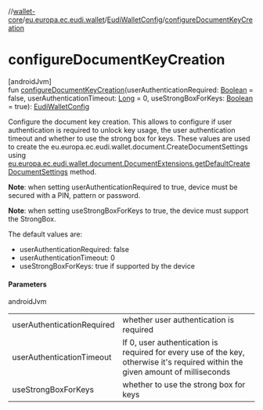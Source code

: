 //[wallet-core](../../../index.md)/[eu.europa.ec.eudi.wallet](../index.md)/[EudiWalletConfig](index.md)/[configureDocumentKeyCreation](configure-document-key-creation.md)

# configureDocumentKeyCreation

[androidJvm]\
fun [configureDocumentKeyCreation](configure-document-key-creation.md)(userAuthenticationRequired: [Boolean](https://kotlinlang.org/api/latest/jvm/stdlib/kotlin-stdlib/kotlin/-boolean/index.html) = false, userAuthenticationTimeout: [Long](https://kotlinlang.org/api/latest/jvm/stdlib/kotlin-stdlib/kotlin/-long/index.html) = 0, useStrongBoxForKeys: [Boolean](https://kotlinlang.org/api/latest/jvm/stdlib/kotlin-stdlib/kotlin/-boolean/index.html) = true): [EudiWalletConfig](index.md)

Configure the document key creation. This allows to configure if user authentication is required to unlock key usage, the user authentication timeout and whether to use the strong box for keys. These values are used to create the eu.europa.ec.eudi.wallet.document.CreateDocumentSettings using [eu.europa.ec.eudi.wallet.document.DocumentExtensions.getDefaultCreateDocumentSettings](../../eu.europa.ec.eudi.wallet.document/-document-extensions/get-default-create-document-settings.md) method.

**Note**: when setting userAuthenticationRequired to true, device must be secured with a PIN, pattern or password.

**Note**: when setting useStrongBoxForKeys to true, the device must support the StrongBox.

The default values are:

- 
   userAuthenticationRequired: false
- 
   userAuthenticationTimeout: 0
- 
   useStrongBoxForKeys: true if supported by the device

#### Parameters

androidJvm

| | |
|---|---|
| userAuthenticationRequired | whether user authentication is required |
| userAuthenticationTimeout | If 0, user authentication is required for every use of the key, otherwise it's required within the given amount of milliseconds |
| useStrongBoxForKeys | whether to use the strong box for keys |
